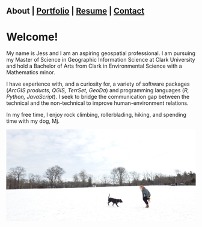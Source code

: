 ## About | [Portfolio](./portfolio.md) | [Resume](./resume.md) | [Contact](./contact.md)

# Welcome!
 
My name is Jess and I am an aspiring geospatial professional. I am pursuing my Master of Science in Geographic Information Science at Clark University and hold a Bachelor of Arts from Clark in Environmental Science with a Mathematics minor. 

I have experience with, and a curiosity for, a variety of software packages (*ArcGIS products, QGIS, TerrSet, GeoDa*) and programming languages (*R, Python, JavaScript*). I seek to bridge the communication gap between the technical and the non-technical to improve human-environment relations. 

In my free time, I enjoy rock climbing, rollerblading, hiking, and spending time with my dog, Mj.

[![](assets/img/mj2.jpg)](https://www.google.com/)

